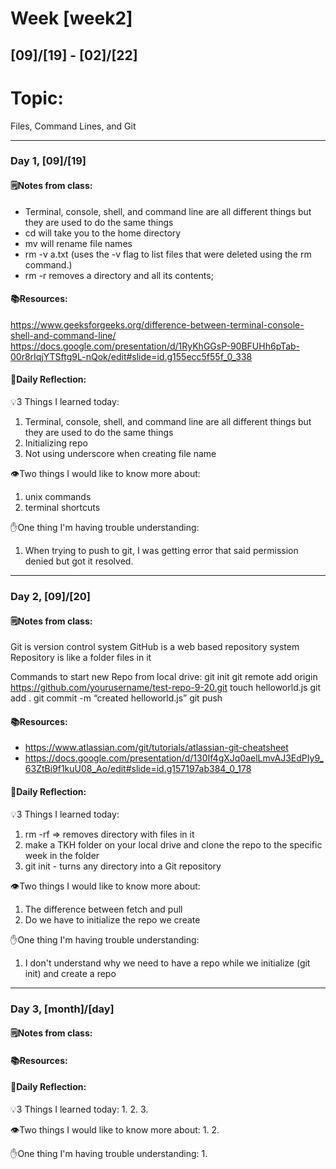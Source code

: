 # Week [week2]
## [09]/[19] - [02]/[22]

# Topic:
Files, Command Lines, and Git 
___

### Day 1, [09]/[19]

#### 🗒️Notes from class:
- Terminal, console, shell, and command line are all different things but they are used to do the same things
- cd will take you to the home directory 
- mv will rename file names
- rm -v a.txt (uses the -v flag to list files that were deleted using the rm command.)
- rm -r removes a directory and all its contents; 

#### 📚Resources:
https://www.geeksforgeeks.org/difference-between-terminal-console-shell-and-command-line/
https://docs.google.com/presentation/d/1RyKhGGsP-90BFUHh6pTab-00r8rIqjYTSftg9L-nQok/edit#slide=id.g155ecc5f55f_0_338 


#### 💭Daily Reflection:

💡3 Things I learned today:
1. Terminal, console, shell, and command line are all different things but they are used to do the same things
2. Initializing repo
3. Not using underscore when creating file name

👁️Two things I would like to know more about:
1. unix commands
2. terminal shortcuts 

✋One thing I'm having trouble understanding:
1. When trying to push to git, I was getting error that said permission denied but got it resolved. 


___

### Day 2, [09]/[20] 

#### 🗒️Notes from class:
Git is version control system
GitHub is a web based repository system 
Repository is like a folder files in it

Commands to start new Repo from local drive:
git init
git remote add origin https://github.com/yourusername/test-repo-9-20.git
touch helloworld.js
git add . 
git commit -m “created helloworld.js”
git push


#### 📚Resources:
- https://www.atlassian.com/git/tutorials/atlassian-git-cheatsheet
- https://docs.google.com/presentation/d/130If4gXJq0aelLmvAJ3EdPIy9_63ZtBi9f1kuU08_Ao/edit#slide=id.g157197ab384_0_178 


#### 💭Daily Reflection:

💡3 Things I learned today:
1. rm -rf => removes directory with files in it
2. make a TKH folder on your local drive and clone the repo to the specific week in the folder
3. git init - turns any directory into a Git repository

👁️Two things I would like to know more about:
1. The difference between fetch and pull
2. Do we have to initialize the repo we create  

✋One thing I'm having trouble understanding:
1. I don't understand why we need to have a repo while we initialize (git init) and create a repo 

___

### Day 3, [month]/[day]
#### 🗒️Notes from class:

#### 📚Resources:


#### 💭Daily Reflection:

💡3 Things I learned today:
1. 
2. 
3. 

👁️Two things I would like to know more about:
1. 
2. 

✋One thing I'm having trouble understanding:
1. 
 

